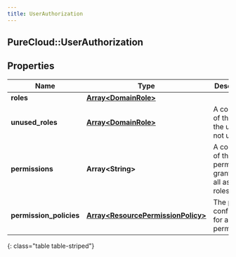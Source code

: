 ```yaml
---
title: UserAuthorization
---
```

## PureCloud::UserAuthorization

## Properties

|Name | Type | Description | Notes|
|------------ | ------------- | ------------- | -------------|
| **roles** | [**Array&lt;DomainRole&gt;**](DomainRole.html) |  | [optional] |
| **unused_roles** | [**Array&lt;DomainRole&gt;**](DomainRole.html) | A collection of the roles the user is not using | [optional] |
| **permissions** | **Array&lt;String&gt;** | A collection of the permissions granted by all assigned roles | [optional] |
| **permission_policies** | [**Array&lt;ResourcePermissionPolicy&gt;**](ResourcePermissionPolicy.html) | The policies configured for assigned permissions. | [optional] |
{: class="table table-striped"}



